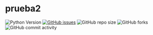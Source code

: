 # prueba2

![Python Version](https://img.shields.io/pypi/pyversions/3)
[![GitHub issues](https://img.shields.io/github/issues/rotoapanta/prueba2)](https://github.com/rotoapanta/prueba2/issues)
![GitHub repo size](https://img.shields.io/github/repo-size/rotoapanta/prueba2)
![GitHub forks](https://img.shields.io/github/forks/rotoapanta/prueba2?style=social)
![GitHub commit activity](https://img.shields.io/github/commit-activity/w/rotoapanta/prueba2)
